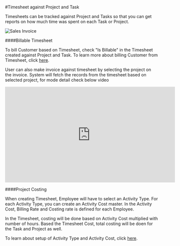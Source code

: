 <!-- add-breadcrumbs -->
#Timesheet against Project and Task

Timesheets can be tracked against Project and Tasks so that you can get reports on how much time was spent on each Task or Project.

<img class="screenshot" alt="Sales Invoice" src="{{docs_base_url}}/assets/img/project/timesheet/timesheet-project.gif">

####Billable Timesheet

To bill Customer based on Timesheet, check "Is Billable" in the Timesheet created against Project and Task. To learn more about billing Customer from Timesheet, click [here]({{docs_base_url}}/user/manual/en/projects/timesheet/sales-invoice-from-timesheet.html).

User can also make invoice against timesheet by selecting the project on the invoice. System will fetch the records from the timesheet based on selected project, for mode detail check below video
<iframe width="560" height="315" src="https://www.youtube.com/embed/hVAjtOFFhDI" frameborder="0" allowfullscreen></iframe>

####Project Costing

When creating Timesheet, Employee will have to select an Activity Type. For each Activity Type, you can create an Activity Cost master. In the Activity Cost, Billing Rate and Costing rate is defined for each Employee. 

In the Timesheet, costing will be done based on Activity Cost multiplied with number of hours. Based the Timesheet Cost, total costing will be doen for the Task and Project as well.

To learn about setup of Activity Type and Activity Cost, click [here]({{docs_base_url}}/user/manual/en/projects/articles/project-costing).